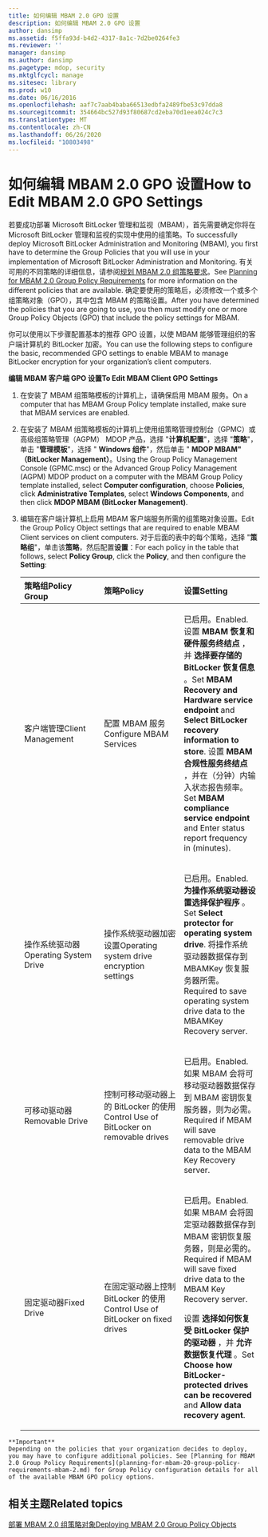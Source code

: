 ```yaml
---
title: 如何编辑 MBAM 2.0 GPO 设置
description: 如何编辑 MBAM 2.0 GPO 设置
author: dansimp
ms.assetid: f5ffa93d-b4d2-4317-8a1c-7d2be0264fe3
ms.reviewer: ''
manager: dansimp
ms.author: dansimp
ms.pagetype: mdop, security
ms.mktglfcycl: manage
ms.sitesec: library
ms.prod: w10
ms.date: 06/16/2016
ms.openlocfilehash: aaf7c7aab4baba66513edbfa2489fbe53c97dda8
ms.sourcegitcommit: 354664bc527d93f80687cd2eba70d1eea024c7c3
ms.translationtype: MT
ms.contentlocale: zh-CN
ms.lasthandoff: 06/26/2020
ms.locfileid: "10803498"
---
```

# <span data-ttu-id="79847-103">如何编辑 MBAM 2.0 GPO 设置</span><span class="sxs-lookup"><span data-stu-id="79847-103">How to Edit MBAM 2.0 GPO Settings</span></span>


<span data-ttu-id="79847-104">若要成功部署 Microsoft BitLocker 管理和监视（MBAM），首先需要确定你将在 Microsoft BitLocker 管理和监视的实现中使用的组策略。</span><span class="sxs-lookup"><span data-stu-id="79847-104">To successfully deploy Microsoft BitLocker Administration and Monitoring (MBAM), you first have to determine the Group Policies that you will use in your implementation of Microsoft BitLocker Administration and Monitoring.</span></span> <span data-ttu-id="79847-105">有关可用的不同策略的详细信息，请参阅[规划 MBAM 2.0 组策略要求](planning-for-mbam-20-group-policy-requirements-mbam-2.md)。</span><span class="sxs-lookup"><span data-stu-id="79847-105">See [Planning for MBAM 2.0 Group Policy Requirements](planning-for-mbam-20-group-policy-requirements-mbam-2.md) for more information on the different policies that are available.</span></span> <span data-ttu-id="79847-106">确定要使用的策略后，必须修改一个或多个组策略对象（GPO），其中包含 MBAM 的策略设置。</span><span class="sxs-lookup"><span data-stu-id="79847-106">After you have determined the policies that you are going to use, you then must modify one or more Group Policy Objects (GPO) that include the policy settings for MBAM.</span></span>

<span data-ttu-id="79847-107">你可以使用以下步骤配置基本的推荐 GPO 设置，以使 MBAM 能够管理组织的客户端计算机的 BitLocker 加密。</span><span class="sxs-lookup"><span data-stu-id="79847-107">You can use the following steps to configure the basic, recommended GPO settings to enable MBAM to manage BitLocker encryption for your organization’s client computers.</span></span>

**<span data-ttu-id="79847-108">编辑 MBAM 客户端 GPO 设置</span><span class="sxs-lookup"><span data-stu-id="79847-108">To Edit MBAM Client GPO Settings</span></span>**

1.  <span data-ttu-id="79847-109">在安装了 MBAM 组策略模板的计算机上，请确保启用 MBAM 服务。</span><span class="sxs-lookup"><span data-stu-id="79847-109">On a computer that has MBAM Group Policy template installed, make sure that MBAM services are enabled.</span></span>

2.  <span data-ttu-id="79847-110">在安装了 MBAM 组策略模板的计算机上使用组策略管理控制台（GPMC）或高级组策略管理（AGPM） MDOP 产品，选择 "**计算机配置**"，选择 "**策略**"，单击 "**管理模板**"，选择 " **Windows 组件**"，然后单击 " **MDOP MBAM" （BitLocker Management）**。</span><span class="sxs-lookup"><span data-stu-id="79847-110">Using the Group Policy Management Console (GPMC.msc) or the Advanced Group Policy Management (AGPM) MDOP product on a computer with the MBAM Group Policy template installed, select **Computer configuration**, choose **Policies**, click **Administrative Templates**, select **Windows Components**, and then click **MDOP MBAM (BitLocker Management)**.</span></span>

3.  <span data-ttu-id="79847-111">编辑在客户端计算机上启用 MBAM 客户端服务所需的组策略对象设置。</span><span class="sxs-lookup"><span data-stu-id="79847-111">Edit the Group Policy Object settings that are required to enable MBAM Client services on client computers.</span></span> <span data-ttu-id="79847-112">对于后面的表中的每个策略，选择 "**策略组**"，单击该**策略**，然后配置**设置**：</span><span class="sxs-lookup"><span data-stu-id="79847-112">For each policy in the table that follows, select **Policy Group**, click the **Policy**, and then configure the **Setting**:</span></span>

    <table>
    <colgroup>
    <col width="33%" />
    <col width="33%" />
    <col width="33%" />
    </colgroup>
    <thead>
    <tr class="header">
    <th align="left"><span data-ttu-id="79847-113">策略组</span><span class="sxs-lookup"><span data-stu-id="79847-113">Policy Group</span></span></th>
    <th align="left"><span data-ttu-id="79847-114">策略</span><span class="sxs-lookup"><span data-stu-id="79847-114">Policy</span></span></th>
    <th align="left"><span data-ttu-id="79847-115">设置</span><span class="sxs-lookup"><span data-stu-id="79847-115">Setting</span></span></th>
    </tr>
    </thead>
    <tbody>
    <tr class="odd">
    <td align="left"><p><span data-ttu-id="79847-116">客户端管理</span><span class="sxs-lookup"><span data-stu-id="79847-116">Client Management</span></span></p></td>
    <td align="left"><p><span data-ttu-id="79847-117">配置 MBAM 服务</span><span class="sxs-lookup"><span data-stu-id="79847-117">Configure MBAM Services</span></span></p></td>
    <td align="left"><p><span data-ttu-id="79847-118">已启用。</span><span class="sxs-lookup"><span data-stu-id="79847-118">Enabled.</span></span> <span data-ttu-id="79847-119">设置 <strong> MBAM 恢复和硬件服务终结点 </strong> ，并 <strong> 选择要存储的 BitLocker 恢复信息 </strong> 。</span><span class="sxs-lookup"><span data-stu-id="79847-119">Set <strong>MBAM Recovery and Hardware service endpoint</strong> and <strong>Select BitLocker recovery information to store</strong>.</span></span> <span data-ttu-id="79847-120">设置 <strong> MBAM 合规性服务终结点 </strong> ，并在（分钟）内输入状态报告频率。</span><span class="sxs-lookup"><span data-stu-id="79847-120">Set <strong>MBAM compliance service endpoint</strong> and Enter status report frequency in (minutes).</span></span></p></td>
    </tr>
    <tr class="even">
    <td align="left"><p><span data-ttu-id="79847-121">操作系统驱动器</span><span class="sxs-lookup"><span data-stu-id="79847-121">Operating System Drive</span></span></p></td>
    <td align="left"><p><span data-ttu-id="79847-122">操作系统驱动器加密设置</span><span class="sxs-lookup"><span data-stu-id="79847-122">Operating system drive encryption settings</span></span></p></td>
    <td align="left"><p><span data-ttu-id="79847-123">已启用。</span><span class="sxs-lookup"><span data-stu-id="79847-123">Enabled.</span></span> <span data-ttu-id="79847-124"><strong>为操作系统驱动器设置选择保护程序 </strong> 。</span><span class="sxs-lookup"><span data-stu-id="79847-124">Set <strong>Select protector for operating system drive</strong>.</span></span> <span data-ttu-id="79847-125">将操作系统驱动器数据保存到 MBAMKey 恢复服务器所需。</span><span class="sxs-lookup"><span data-stu-id="79847-125">Required to save operating system drive data to the MBAMKey Recovery server.</span></span></p></td>
    </tr>
    <tr class="odd">
    <td align="left"><p><span data-ttu-id="79847-126">可移动驱动器</span><span class="sxs-lookup"><span data-stu-id="79847-126">Removable Drive</span></span></p></td>
    <td align="left"><p><span data-ttu-id="79847-127">控制可移动驱动器上的 BitLocker 的使用</span><span class="sxs-lookup"><span data-stu-id="79847-127">Control Use of BitLocker on removable drives</span></span></p></td>
    <td align="left"><p><span data-ttu-id="79847-128">已启用。</span><span class="sxs-lookup"><span data-stu-id="79847-128">Enabled.</span></span> <span data-ttu-id="79847-129">如果 MBAM 会将可移动驱动器数据保存到 MBAM 密钥恢复服务器，则为必需。</span><span class="sxs-lookup"><span data-stu-id="79847-129">Required if MBAM will save removable drive data to the MBAM Key Recovery server.</span></span></p></td>
    </tr>
    <tr class="even">
    <td align="left"><p><span data-ttu-id="79847-130">固定驱动器</span><span class="sxs-lookup"><span data-stu-id="79847-130">Fixed Drive</span></span></p></td>
    <td align="left"><p><span data-ttu-id="79847-131">在固定驱动器上控制 BitLocker 的使用</span><span class="sxs-lookup"><span data-stu-id="79847-131">Control Use of BitLocker on fixed drives</span></span></p></td>
    <td align="left"><p><span data-ttu-id="79847-132">已启用。</span><span class="sxs-lookup"><span data-stu-id="79847-132">Enabled.</span></span> <span data-ttu-id="79847-133">如果 MBAM 会将固定驱动器数据保存到 MBAM 密钥恢复服务器，则是必需的。</span><span class="sxs-lookup"><span data-stu-id="79847-133">Required if MBAM will save fixed drive data to the MBAM Key Recovery server.</span></span></p>
    <p><span data-ttu-id="79847-134">设置 <strong> 选择如何恢复受 BitLocker 保护的驱动器 </strong> ，并 <strong> 允许数据恢复代理 </strong> 。</span><span class="sxs-lookup"><span data-stu-id="79847-134">Set <strong>Choose how BitLocker-protected drives can be recovered</strong> and <strong>Allow data recovery agent</strong>.</span></span></p></td>
    </tr>
    </tbody>
    </table>



~~~
**Important**  
Depending on the policies that your organization decides to deploy, you may have to configure additional policies. See [Planning for MBAM 2.0 Group Policy Requirements](planning-for-mbam-20-group-policy-requirements-mbam-2.md) for Group Policy configuration details for all of the available MBAM GPO policy options.
~~~



## <span data-ttu-id="79847-135">相关主题</span><span class="sxs-lookup"><span data-stu-id="79847-135">Related topics</span></span>


[<span data-ttu-id="79847-136">部署 MBAM 2.0 组策略对象</span><span class="sxs-lookup"><span data-stu-id="79847-136">Deploying MBAM 2.0 Group Policy Objects</span></span>](deploying-mbam-20-group-policy-objects-mbam-2.md)









